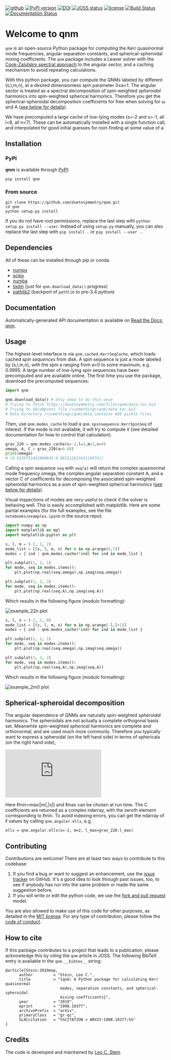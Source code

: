 [![github](https://img.shields.io/badge/GitHub-qnm-blue.svg)](https://github.com/duetosymmetry/qnm)
[![PyPI version](https://badge.fury.io/py/qnm.svg)](https://badge.fury.io/py/qnm)
[![DOI](https://zenodo.org/badge/DOI/10.5281/zenodo.2593978.svg)](https://zenodo.org/record/2593978)
[![JOSS status](https://joss.theoj.org/papers/85532a74baaa67a24518de1365f1bcf5/status.svg)](https://joss.theoj.org/papers/85532a74baaa67a24518de1365f1bcf5)
[![license](https://img.shields.io/badge/license-MIT-blue.svg)](https://github.com/duetosymmetry/qnm/blob/master/LICENSE)
[![Build Status](https://travis-ci.org/duetosymmetry/qnm.svg?branch=master)](https://travis-ci.org/duetosymmetry/qnm)
[![Documentation Status](https://readthedocs.org/projects/qnm/badge/?version=latest)](https://qnm.readthedocs.io/en/latest/?badge=latest)


# Welcome to qnm
`qnm` is an open-source Python package for computing the Kerr
quasinormal mode frequencies, angular separation constants, and
spherical-spheroidal mixing coefficients. The `qnm` package includes a
Leaver solver with the [Cook-Zalutskiy spectral
approach](https://arxiv.org/abs/1410.7698) to the angular sector, and
a caching mechanism to avoid repeating calculations.

With this python package, you can compute the QNMs labeled by
different (s,l,m,n), at a desired dimensionless spin parameter 0≤a<1.
The angular sector is treated as a spectral decomposition of
spin-weighted *spheroidal* harmonics into spin-weighted spherical
harmonics.  Therefore you get the spherical-spheroidal decomposition
coefficients for free when solving for ω and A ([see below for
details](#spherical-spheroidal-decomposition)).

We have precomputed a large cache of low-lying modes (s=-2 and s=-1,
all l<8, all n<7). These can be automatically installed with a single
function call, and interpolated for good initial guesses for
root-finding at some value of a.

## Installation

### PyPI
_**qnm**_ is available through [PyPI](https://pypi.org/project/qnm/):

```shell
pip install qnm
```

### From source

```shell
git clone https://github.com/duetosymmetry/qnm.git
cd qnm
python setup.py install
```

If you do not have root permissions, replace the last step with
`python setup.py install --user`.  Instead of using `setup.py`
manually, you can also replace the last step with `pip install .` or
`pip install --user .`.

## Dependencies
All of these can be installed through pip or conda.
* [numpy](https://docs.scipy.org/doc/numpy/user/install.html)
* [scipy](https://www.scipy.org/install.html)
* [numba](http://numba.pydata.org/numba-doc/latest/user/installing.html)
* [tqdm](https://tqdm.github.io) (just for `qnm.download_data()` progress)
* [pathlib2](https://pypi.org/project/pathlib2/) (backport of
  `pathlib` to pre-3.4 python)

## Documentation

Automatically-generated API documentation is available on [Read the Docs: qnm](https://qnm.readthedocs.io/).


## Usage

The highest-level interface is via `qnm.cached.KerrSeqCache`, which
loads cached *spin sequences* from disk. A spin sequence is just a mode
labeled by (s,l,m,n), with the spin a ranging from a=0 to some
maximum, e.g. 0.9995. A large number of low-lying spin sequences have
been precomputed and are available online. The first time you use the
package, download the precomputed sequences:

```python
import qnm

qnm.download_data() # Only need to do this once
# Trying to fetch https://duetosymmetry.com/files/qnm/data.tar.bz2
# Trying to decompress file /<something>/qnm/data.tar.bz2
# Data directory /<something>/qnm/data contains 860 pickle files
```

Then, use `qnm.modes_cache` to load a
`qnm.spinsequence.KerrSpinSeq` of interest. If the mode is not
available, it will try to compute it (see detailed documentation for
how to control that calculation).

```python
grav_220 = qnm.modes_cache(s=-2,l=2,m=2,n=0)
omega, A, C = grav_220(a=0.68)
print(omega)
# (0.5239751042900845-0.08151262363119974j)
```

Calling a spin sequence `seq` with `seq(a)` will return the complex
quasinormal mode frequency omega, the complex angular separation
constant A, and a vector C of coefficients for decomposing the
associated spin-weighted spheroidal harmonics as a sum of
spin-weighted spherical harmonics ([see below for
details](#spherical-spheroidal-decomposition)).

Visual inspections of modes are very useful to check if the solver is
behaving well. This is easily accomplished with matplotlib. Here are
some partial examples (for the full examples, see the file
`notebooks/examples.ipynb` in the source repo):

```python
import numpy as np
import matplotlib as mpl
import matplotlib.pyplot as plt

s, l, m = (-2, 2, 2)
mode_list = [(s, l, m, n) for n in np.arange(0,7)]
modes = { ind : qnm.modes_cache(*ind) for ind in mode_list }

plt.subplot(1, 2, 1)
for mode, seq in modes.items():
    plt.plot(np.real(seq.omega),np.imag(seq.omega))

plt.subplot(1, 2, 2)
for mode, seq in modes.items():
    plt.plot(np.real(seq.A),np.imag(seq.A))
```

Which results in the following figure (modulo formatting):

![example_22n plot](notebooks/example_22n.png)

```python
s, l, n = (-2, 2, 0)
mode_list = [(s, l, m, n) for m in np.arange(-l,l+1)]
modes = { ind : qnm.modes_cache(*ind) for ind in mode_list }

plt.subplot(1, 2, 1)
for mode, seq in modes.items():
    plt.plot(np.real(seq.omega),np.imag(seq.omega))

plt.subplot(1, 2, 2)
for mode, seq in modes.items():
    plt.plot(np.real(seq.A),np.imag(seq.A))
```

Which results in the following figure (modulo formatting):

![example_2m0 plot](notebooks/example_2m0.png)

## Spherical-spheroidal decomposition

The angular dependence of QNMs are naturally spin-weighted *spheroidal*
harmonics.  The spheroidals are not actually a complete orthogonal
basis set.  Meanwhile spin-weighted *spherical* harmonics are complete
and orthonormal, and are used much more commonly.  Therefore you
typically want to express a spheroidal (on the left hand side) in
terms of sphericals (on the right hand side),

![equation `$${}_s Y_{\\ell m}(\\theta, \\phi; a\\omega) = {\\sum_{\\ell'=\\ell_{\\min} (s,m)}^{\\ell_\\max}} C_{\\ell' \\ell m}(a\\omega)\\ {}_s Y_{\\ell' m}(\\theta, \\phi) \\,.$$`](https://latex.codecogs.com/gif.latex?%7B%7D_s%20Y_%7B%5Cell%20m%7D%28%5Ctheta%2C%20%5Cphi%3B%20a%5Comega%29%20%3D%20%7B%5Csum_%7B%5Cell%27%3D%5Cell_%7B%5Cmin%7D%20%28s%2Cm%29%7D%5E%7B%5Cell_%5Cmax%7D%7D%20C_%7B%5Cell%27%20%5Cell%20m%7D%28a%5Comega%29%5C%20%7B%7D_s%20Y_%7B%5Cell%27%20m%7D%28%5Ctheta%2C%20%5Cphi%29%20%5C%2C.)

Here ℓmin=max(|m|,|s|) and ℓmax can be chosen at run time.  The C
coefficients are returned as a complex ndarray, with the zeroth
element corresponding to ℓmin.
To avoid indexing errors, you can get the ndarray of ℓ values by
calling `qnm.angular.ells`, e.g.

```
ells = qnm.angular.ells(s=-2, m=2, l_max=grav_220.l_max)
```

## Contributing
Contributions are welcome! There are at least two ways to contribute to this codebase:

1. If you find a bug or want to suggest an enhancement, use the [issue tracker](https://github.com/duetosymmetry/qnm/issues) on GitHub. It's a good idea to look through past issues, too, to see if anybody has run into the same problem or made the same suggestion before.
2. If you will write or edit the python code, we use the [fork and pull request](https://help.github.com/articles/creating-a-pull-request-from-a-fork/) model.

You are also allowed to make use of this code for other purposes, as detailed in the [MIT license](LICENSE). For any type of contribution, please follow the [code of conduct](CODE_OF_CONDUCT.md).

## How to cite
If this package contributes to a project that leads to a publication,
please acknowledge this by citing the `qnm` article in JOSS.  The
following BibTeX entry is available in the `qnm.__bibtex__` string:
```
@article{Stein:2019mop,
      author         = "Stein, Leo C.",
      title          = "{qnm: A Python package for calculating Kerr quasinormal
                        modes, separation constants, and spherical-spheroidal
                        mixing coefficients}",
      year           = "2019",
      eprint         = "1908.10377",
      archivePrefix  = "arXiv",
      primaryClass   = "gr-qc",
      SLACcitation   = "%%CITATION = ARXIV:1908.10377;%%"
}
```

## Credits
The code is developed and maintained by [Leo C. Stein](https://duetosymmetry.com).
